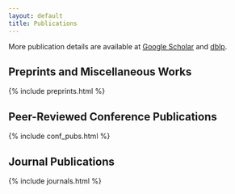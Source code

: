 ```yaml
---
layout: default
title: Publications
---
```


More publication details are available at [Google Scholar](https://scholar.google.com/citations?user=1k1mPNAAAAAJ) and [dblp](http://dblp.uni-trier.de/pers/hd/s/Scholl:Peter).

## Preprints and Miscellaneous Works
{% include preprints.html %}

## Peer-Reviewed Conference Publications

{% include conf_pubs.html %}

## Journal Publications

{% include journals.html %}
